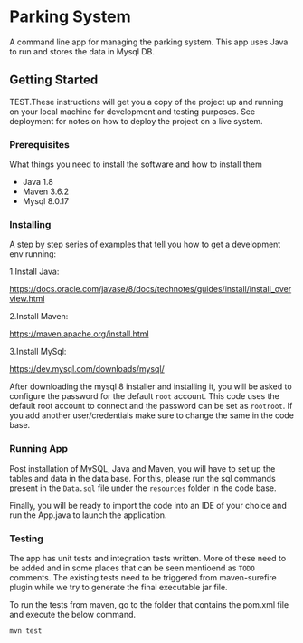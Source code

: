 # Parking System
A command line app for managing the parking system. 
This app uses Java to run and stores the data in Mysql DB.

## Getting Started

TEST.These instructions will get you a copy of the project up and running on your local machine for development and testing purposes. See deployment for notes on how to deploy the project on a live system.

### Prerequisites

What things you need to install the software and how to install them

- Java 1.8
- Maven 3.6.2
- Mysql 8.0.17

### Installing

A step by step series of examples that tell you how to get a development env running:

1.Install Java:

https://docs.oracle.com/javase/8/docs/technotes/guides/install/install_overview.html

2.Install Maven:

https://maven.apache.org/install.html

3.Install MySql:

https://dev.mysql.com/downloads/mysql/

After downloading the mysql 8 installer and installing it, you will be asked to configure the password for the default `root` account.
This code uses the default root account to connect and the password can be set as `rootroot`. If you add another user/credentials make sure to change the same in the code base.

### Running App

Post installation of MySQL, Java and Maven, you will have to set up the tables and data in the data base.
For this, please run the sql commands present in the `Data.sql` file under the `resources` folder in the code base.

Finally, you will be ready to import the code into an IDE of your choice and run the App.java to launch the application.

### Testing

The app has unit tests and integration tests written. More of these need to be added and in some places that can be seen mentioend as `TODO` comments. The existing tests need to be triggered from maven-surefire plugin while we try to generate the final executable jar file.

To run the tests from maven, go to the folder that contains the pom.xml file and execute the below command.

`mvn test`
